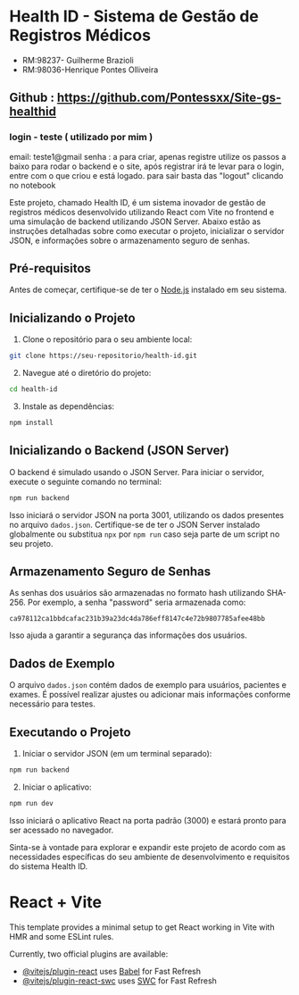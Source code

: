 
# Health ID - Sistema de Gestão de Registros Médicos

- RM:98237- Guilherme Brazioli
- RM:98036-Henrique Pontes Olliveira
  
## Github : https://github.com/Pontessxx/Site-gs-healthid

### login - teste ( utilizado por mim )
email: teste1@gmail
senha : a 
para criar, apenas registre utilize os passos a baixo para rodar o backend e o site, após registrar irá te levar para o login, entre com o que criou e está logado. para sair basta das "logout" clicando no notebook

Este projeto, chamado Health ID, é um sistema inovador de gestão de registros médicos desenvolvido utilizando React com Vite no frontend e uma simulação de backend utilizando JSON Server. Abaixo estão as instruções detalhadas sobre como executar o projeto, inicializar o servidor JSON, e informações sobre o armazenamento seguro de senhas.

## Pré-requisitos

Antes de começar, certifique-se de ter o [Node.js](https://nodejs.org/) instalado em seu sistema.

## Inicializando o Projeto

1. Clone o repositório para o seu ambiente local:

```bash
git clone https://seu-repositorio/health-id.git
```

2. Navegue até o diretório do projeto:

```bash
cd health-id
```

3. Instale as dependências:

```bash
npm install
```

## Inicializando o Backend (JSON Server)

O backend é simulado usando o JSON Server. Para iniciar o servidor, execute o seguinte comando no terminal:

```bash
npm run backend
```

Isso iniciará o servidor JSON na porta 3001, utilizando os dados presentes no arquivo `dados.json`. Certifique-se de ter o JSON Server instalado globalmente ou substitua `npx` por `npm run` caso seja parte de um script no seu projeto.

## Armazenamento Seguro de Senhas

As senhas dos usuários são armazenadas no formato hash utilizando SHA-256. Por exemplo, a senha "password" seria armazenada como:

```plaintext
ca978112ca1bbdcafac231b39a23dc4da786eff8147c4e72b9807785afee48bb
```

Isso ajuda a garantir a segurança das informações dos usuários.

## Dados de Exemplo

O arquivo `dados.json` contém dados de exemplo para usuários, pacientes e exames. É possível realizar ajustes ou adicionar mais informações conforme necessário para testes.

## Executando o Projeto

1. Iniciar o servidor JSON (em um terminal separado):

```bash
npm run backend
```

2. Iniciar o aplicativo:

```bash
npm run dev
```

Isso iniciará o aplicativo React na porta padrão (3000) e estará pronto para ser acessado no navegador.

Sinta-se à vontade para explorar e expandir este projeto de acordo com as necessidades específicas do seu ambiente de desenvolvimento e requisitos do sistema Health ID.

# React + Vite

This template provides a minimal setup to get React working in Vite with HMR and some ESLint rules.

Currently, two official plugins are available:

- [@vitejs/plugin-react](https://github.com/vitejs/vite-plugin-react/blob/main/packages/plugin-react/README.md) uses [Babel](https://babeljs.io/) for Fast Refresh
- [@vitejs/plugin-react-swc](https://github.com/vitejs/vite-plugin-react-swc) uses [SWC](https://swc.rs/) for Fast Refresh
